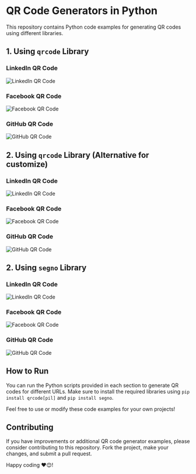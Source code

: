 # QR Code Generators in Python

This repository contains Python code examples for generating QR codes using different libraries.

## 1. Using `qrcode` Library

### LinkedIn QR Code
![LinkedIn QR Code](Linkedin.com.png)

### Facebook QR Code
![Facebook QR Code](Facebook.com.png)

### GitHub QR Code
![GitHub QR Code](GitHub.com.png)

## 2. Using `qrcode` Library (Alternative for customize)

### LinkedIn QR Code
![LinkedIn QR Code](QRcode1.png)

### Facebook QR Code
![Facebook QR Code](QRcode2.png)

### GitHub QR Code
![GitHub QR Code](QRcode3.png)

## 2. Using `segno` Library

### LinkedIn QR Code
![LinkedIn QR Code](linkedin.png)

### Facebook QR Code
![Facebook QR Code](Facebook.png)

### GitHub QR Code
![GitHub QR Code](GitHub.png)



## How to Run

You can run the Python scripts provided in each section to generate QR codes for different URLs. Make sure to install the required libraries using `pip install qrcode[pil]` and `pip install segno`.

Feel free to use or modify these code examples for your own projects!

## Contributing

If you have improvements or additional QR code generator examples, please consider contributing to this repository. Fork the project, make your changes, and submit a pull request.

Happy coding  ❤️😊! 
